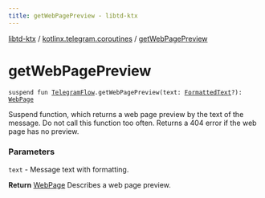```yaml
---
title: getWebPagePreview - libtd-ktx
---
```


[libtd-ktx](../index.html) / [kotlinx.telegram.coroutines](index.html) / [getWebPagePreview](./get-web-page-preview.html)

# getWebPagePreview

`suspend fun `[`TelegramFlow`](../kotlinx.telegram.core/-telegram-flow/index.html)`.getWebPagePreview(text: `[`FormattedText`](https://tdlibx.github.io/td/docs/org/drinkless/td/libcore/telegram/TdApi/FormattedText.html)`?): `[`WebPage`](https://tdlibx.github.io/td/docs/org/drinkless/td/libcore/telegram/TdApi/WebPage.html)

Suspend function, which returns a web page preview by the text of the message. Do not call this
function too often. Returns a 404 error if the web page has no preview.

### Parameters

`text` - Message text with formatting.

**Return**
[WebPage](https://tdlibx.github.io/td/docs/org/drinkless/td/libcore/telegram/TdApi/WebPage.html) Describes a web page preview.

